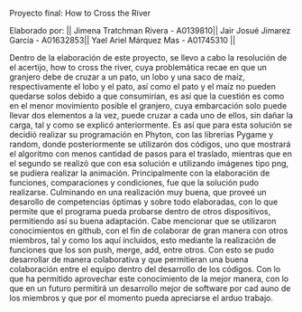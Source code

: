 
Proyecto final: How to Cross the River

Elaborado por:  || Jimena Tratchman Rivera  - A0139810|| Jair  Josué Jimarez García - A01632853|| Yael Ariel Márquez Mas - A01745310 ||

Dentro de la elaboración de este proyecto, se llevo a cabo la resolución de el acertijo, how to cross the river, cuya problemática recae en que un granjero debe de cruzar 
a un pato, un lobo y una saco de maíz, respectivamente el lobo y el pato, así como el pato y el maíz no pueden quedarse solos debido a que consumirían, es así que la 
cuestión es como en el menor movimiento posible el granjero, cuya embarcación solo puede llevar dos elementos a la vez, puede cruzar a cada uno de ellos, sin dañar 
la carga, tal y como se explicó anteriormente. Es así que para esta solución se decidió realizar su programación en Phyton, con las librerías Pygame y random, 
donde posteriormente se utilizarón dos códigos, uno que mostrará el algoritmo con menos cantidad de pasos para el traslado, mientras que en el segundo se realizó que 
con esa solución e utilizando imágenes tipo png, se pudiera realizar la animación. Principalmente con la elaboración de funciones, comparaciones y condiciones, fue que
la solución pudo realizarse. Culminando en una realización muy buena, que proveé un desarollo de competencias óptimas y sobre todo elaboradas, con lo que permite
que el programa pueda probarse dentro de otros dispositivos, permitiendo así su buena adaptación. Cabe mencionar que se utilizaron conocimientos en github, 
con el fin de colaborar de gran manera con otros miembros, tal y como los aquí incluidos, esto mediante la realización de funciones que los son push, merge, add, entre otros.
Con esto se pudo desarrollar de manera colaborativa y que permitieran una buena colaboración entre el equipo dentro del desarrollo de los códigos. Con lo que ha permitido
aprovechar este conocimiento de la mejor manera, con lo que en un futuro permitirá un desarrollo mejor de software por cad auno de los miembros y que por el momento
pueda apreciarse el arduo trabajo.


